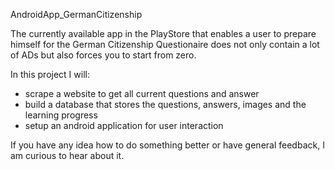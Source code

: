 AndroidApp_GermanCitizenship

The currently available app in the PlayStore that enables a user to prepare himself for the German Citizenship Questionaire does not only contain a lot of ADs but also forces you to start from zero. 

In this project I will:

- scrape a website to get all current questions and answer
- build a database that stores the questions, answers, images and the learning progress
- setup an android application for user interaction

If you have any idea how to do something better or have general feedback, I am curious to hear about it. 
